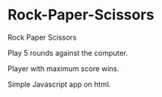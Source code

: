 # Rock-Paper-Scissors
Rock Paper Scissors 

Play 5 rounds against the computer.

Player with maximum score wins.

Simple Javascript app on html.
